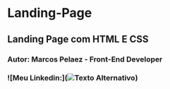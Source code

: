 # Landing-Page
## Landing Page com HTML E CSS

### Autor: Marcos Pelaez - Front-End Developer

### ![Meu Linkedin:](![Texto Alternativo](URL_da_Imagem))

